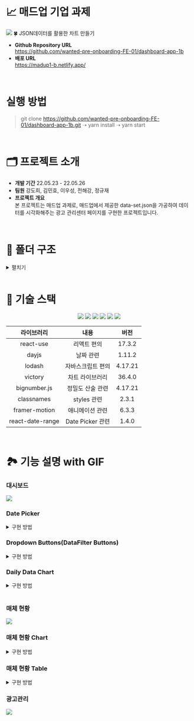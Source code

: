 # 📈 매드업 기업 과제
<img src="https://user-images.githubusercontent.com/73621658/170202585-a89f1fa8-7da2-4cd6-9798-2c1306258df2.png">
🍀 JSON데이터를 활용한 차트 만들기

- **Github Repository URL** <br/> https://github.com/wanted-pre-onboarding-FE-01/dashboard-app-1b
- **배포 URL** <br/> https://madup1-b.netlify.app/

<br/>

# 실행 방법
> git clone https://github.com/wanted-pre-onboarding-FE-01/dashboard-app-1b.git  ➝ yarn install ➝ yarn start

<br/>

# 🗂 프로젝트 소개
- **개발 기간** 22.05.23 - 22.05.26
- **팀원** 강도희, 김민효, 이우성, 전해강, 정규재
- **프로젝트 개요** <br/>
본 프로젝트는 매드업 과제로, 매드업에서 제공한 data-set.json을 가공하여 데이터를 시각화해주는 광고 관리센터 페이지를 구현한 프로젝트입니다.

<br/>

# 📁 폴더 구조
<details>
    <summary>펼치기</summary>
📦src<br/>
 ┣ 📂assets<br/>
 ┃ ┗ 📂svg<br/>
 ┃ ┃ ┣ 📜.DS_Store<br/>
 ┃ ┃ ┣ 📜arrow.svg<br/>
 ┃ ┃ ┣ 📜bell.svg<br/>
 ┃ ┃ ┣ 📜bellpoint.svg<br/>
 ┃ ┃ ┣ 📜bulb.svg<br/>
 ┃ ┃ ┣ 📜caret-down.svg<br/>
 ┃ ┃ ┣ 📜caret-up.svg<br/>
 ┃ ┃ ┣ 📜dashboard.svg<br/>
 ┃ ┃ ┣ 📜gear.svg<br/>
 ┃ ┃ ┣ 📜index.js<br/>
 ┃ ┃ ┣ 📜logo.svg<br/>
 ┃ ┃ ┣ 📜manageAD.svg<br/>
 ┃ ┃ ┣ 📜profile.svg<br/>
 ┃ ┃ ┗ 📜spinner.svg<br/>
 ┣ 📂components<br/>
 ┃ ┣ 📂Dropdown<br/>
 ┃ ┃ ┣ 📜dropdown.module.scss<br/>
 ┃ ┃ ┗ 📜index.tsx<br/>
 ┃ ┗ 📂LoadingPage<br/>
 ┃ ┃ ┣ 📜index.tsx<br/>
 ┃ ┃ ┗ 📜loadingPage.module.scss<br/>
 ┣ 📂data<br/>
 ┃ ┣ 📜wanted_FE-media-channel-data-set.json<br/>
 ┃ ┣ 📜wanted_FE_ad-list-data-set.json<br/>
 ┃ ┗ 📜wanted_FE_trend-data-set.json<br/>
 ┣ 📂routes<br/>
 ┃ ┣ 📂ADmanaging<br/>
 ┃ ┃ ┣ 📂Card<br/>
 ┃ ┃ ┃ ┣ 📜card.module.scss<br/>
 ┃ ┃ ┃ ┗ 📜index.tsx<br/>
 ┃ ┃ ┣ 📜admanaging.module.scss<br/>
 ┃ ┃ ┗ 📜index.tsx<br/>
 ┃ ┣ 📂Dashboard<br/>
 ┃ ┃ ┣ 📂DailyChart<br/>
 ┃ ┃ ┃ ┣ 📜OneChartStyle.ts<br/>
 ┃ ┃ ┃ ┣ 📜OneDataChart.tsx<br/>
 ┃ ┃ ┃ ┣ 📜TwoDataChart.tsx<br/>
 ┃ ┃ ┃ ┣ 📜XAxis.tsx<br/>
 ┃ ┃ ┃ ┣ 📜dailyChart.module.scss<br/>
 ┃ ┃ ┃ ┣ 📜index.tsx<br/>
 ┃ ┃ ┃ ┗ 📜twoChartStyle.ts<br/>
 ┃ ┃ ┣ 📂DailyMean<br/>
 ┃ ┃ ┃ ┣ 📂DailyMeanItem<br/>
 ┃ ┃ ┃ ┃ ┣ 📂DataList<br/>
 ┃ ┃ ┃ ┃ ┃ ┗ 📜index.tsx<br/>
 ┃ ┃ ┃ ┃ ┣ 📂RateContainer<br/>
 ┃ ┃ ┃ ┃ ┃ ┣ 📜index.tsx<br/>
 ┃ ┃ ┃ ┃ ┃ ┗ 📜rateContainer.module.scss<br/>
 ┃ ┃ ┃ ┃ ┣ 📜dailyMeanItem.module.scss<br/>
 ┃ ┃ ┃ ┃ ┗ 📜index.tsx<br/>
 ┃ ┃ ┃ ┣ 📜dailyMean.module.scss<br/>
 ┃ ┃ ┃ ┗ 📜index.tsx<br/>
 ┃ ┃ ┣ 📂DataFilterButtons<br/>
 ┃ ┃ ┃ ┣ 📂DropdownList<br/>
 ┃ ┃ ┃ ┃ ┣ 📜OneDropDownList.tsx<br/>
 ┃ ┃ ┃ ┃ ┣ 📜TwoDropDownList.tsx<br/>
 ┃ ┃ ┃ ┃ ┣ 📜WeeklyDownList.tsx<br/>
 ┃ ┃ ┃ ┃ ┣ 📜dropdownList.module.scss<br/>
 ┃ ┃ ┃ ┃ ┗ 📜index.tsx<br/>
 ┃ ┃ ┃ ┣ 📜DropdownButton.tsx<br/>
 ┃ ┃ ┃ ┣ 📜categoryDict.ts<br/>
 ┃ ┃ ┃ ┣ 📜dropdownButton.module.scss<br/>
 ┃ ┃ ┃ ┣ 📜index.module.scss<br/>
 ┃ ┃ ┃ ┗ 📜index.tsx<br/>
 ┃ ┃ ┣ 📂DatePicker<br/>
 ┃ ┃ ┃ ┣ 📂DateRange<br/>
 ┃ ┃ ┃ ┃ ┣ 📜dateRange.module.scss<br/>
 ┃ ┃ ┃ ┃ ┗ 📜index.tsx<br/>
 ┃ ┃ ┃ ┣ 📂Label<br/>
 ┃ ┃ ┃ ┃ ┣ 📜index.tsx<br/>
 ┃ ┃ ┃ ┃ ┗ 📜label.module.scss<br/>
 ┃ ┃ ┃ ┣ 📜datePicker.module.scss<br/>
 ┃ ┃ ┃ ┗ 📜index.tsx<br/>
 ┃ ┃ ┣ 📂MediaChannelGraph<br/>
 ┃ ┃ ┃ ┣ 📜chartStyle.ts<br/>
 ┃ ┃ ┃ ┗ 📜index.tsx<br/>
 ┃ ┃ ┣ 📂MediaChannelTable<br/>
 ┃ ┃ ┃ ┣ 📜companyKRDict.ts<br/>
 ┃ ┃ ┃ ┣ 📜index.tsx<br/>
 ┃ ┃ ┃ ┗ 📜mediaChannelTable.module.scss<br/>
 ┃ ┃ ┣ 📜.DS_Store<br/>
 ┃ ┃ ┣ 📜dashboard.module.scss<br/>
 ┃ ┃ ┗ 📜index.tsx<br/>
 ┃ ┣ 📂_shared<br/>
 ┃ ┃ ┣ 📂Header<br/>
 ┃ ┃ ┃ ┣ 📜header.module.scss<br/>
 ┃ ┃ ┃ ┗ 📜index.tsx<br/>
 ┃ ┃ ┗ 📂LNB<br/>
 ┃ ┃ ┃ ┣ 📜index.tsx<br/>
 ┃ ┃ ┃ ┗ 📜lnb.module.scss<br/>
 ┃ ┣ 📜.DS_Store<br/>
 ┃ ┣ 📜index.tsx<br/>
 ┃ ┗ 📜routes.module.scss<br/>
 ┣ 📂state<br/>
 ┃ ┣ 📜dashBoard.ts<br/>
 ┃ ┗ 📜dropdown.ts<br/>
 ┣ 📂styles<br/>
 ┃ ┣ 📂base<br/>
 ┃ ┃ ┣ 📜_fonts.scss<br/>
 ┃ ┃ ┣ 📜_more.scss<br/>
 ┃ ┃ ┗ 📜_reset.scss<br/>
 ┃ ┣ 📂constants<br/>
 ┃ ┃ ┗ 📜_colors.scss<br/>
 ┃ ┣ 📂mixins<br/>
 ┃ ┃ ┣ 📜_flexbox.scss<br/>
 ┃ ┃ ┣ 📜_position.scss<br/>
 ┃ ┃ ┣ 📜_responsive.scss<br/>
 ┃ ┃ ┣ 📜_typography.scss<br/>
 ┃ ┃ ┗ 📜_visual.scss<br/>
 ┃ ┣ 📜index.js<br/>
 ┃ ┗ 📜index.scss<br/>
 ┣ 📂types<br/>
 ┃ ┣ 📜adType.d.ts<br/>
 ┃ ┣ 📜channel.d.ts<br/>
 ┃ ┣ 📜daily.d.ts<br/>
 ┃ ┣ 📜dashBoardCategory.d.ts<br/>
 ┃ ┗ 📜dashBoardCategory.ts<br/>
 ┣ 📂utils<br/>
 ┃ ┣ 📜.DS_Store<br/>
 ┃ ┣ 📜dateToKorean.ts<br/>
 ┃ ┣ 📜filterDailyByCategory.ts<br/>
 ┃ ┣ 📜formatConversion.ts<br/>
 ┃ ┣ 📜getBarChartData.ts<br/>
 ┃ ┣ 📜getDailyMean.ts<br/>
 ┃ ┣ 📜getMediaData.ts<br/>
 ┃ ┣ 📜index.ts<br/>
 ┃ ┣ 📜numberToDot.ts<br/>
 ┃ ┗ 📜unitPicker.ts<br/>
 ┣ 📜.DS_Store<br/>
 ┣ 📜index.tsx<br/>
 ┣ 📜react-app-env.d.ts<br/>
 ┣ 📜reportWebVitals.ts<br/>
 ┗ 📜setupTests.ts<br/>
</details>

<br/>

# 🔨 기술 스택
<div align="center">
 <img src="https://img.shields.io/badge/HTML5-E34F26?style=flat-square&logo=HTML5&logoColor=white"/>
 <img src="https://img.shields.io/badge/CSS3-1572B6?style=flat-square&logo=CSS3&logoColor=white"/>
 <img src="https://img.shields.io/badge/Sass-CC6699?style=flat-square&logo=Sass&logoColor=white"/>
 <img src="https://img.shields.io/badge/TypeScript-3178C6?style=flat-square&logo=TypeScript&logoColor=white"/>
 <img src="https://img.shields.io/badge/React-61DAFB?style=flat-square&logo=React&logoColor=white"/>
 <img src="https://img.shields.io/badge/Recoil-764ABC?style=flat-square&logo=Recoil&logoColor=white"/>

 <br/>

|라이브러리|내용|버전|
|:---:|:---:|:---:|
| react-use | 리액트 편의 | 17.3.2 |
| dayjs | 날짜 관련 | 1.11.2 |
| lodash | 자바스크립트 편의 | 4.17.21 |
| victory | 차트 라이브러리 | 36.4.0 |
| bignumber.js | 정밀도 산술 관련 | 4.17.21 |
| classnames | styles 관련 | 2.3.1 |
| framer-motion | 애니메이션 관련 | 6.3.3 |
| react-date-range | Date Picker 관련 | 1.4.0 |

<br/>

</div>

# 🏞 기능 설명 with GIF

### 대시보드

<img src="https://user-images.githubusercontent.com/73621658/170205488-64a983e1-28d7-4836-8231-989dc9a61aeb.gif">

<br/>

### Date Picker

<details>
    <summary>구현 방법</summary>

## React Date Range 

1. Recoil로 전역 상태 관리 데이터를 설정하여 날짜의 범위를 설정하였습니다.
```ts
interface IDate {
  startDate: string
  endDate: string
}

export const dateState = atom<IDate>({
  key: '#date',
  default: {
    startDate: '2022-02-01',
    endDate: '2022-02-07',
  },
})
```
2. react date range 라이브러리를 사용하여 날짜 데이터를 다시 설정하였습니다.
```ts

const handleChange = ({ selection: { startDate, endDate } }: RangeKeyDict) => {
    setDateRange({
      startDate: dayjs(startDate).format(DAY_FORMAT),
      endDate: dayjs(endDate).format(DAY_FORMAT),
    })
  }

return (
  <DateRangePicker
    locale={ko}
    onChange={handleChange}
    editableDateInputs={false}
    showMonthAndYearPickers={false}
    minDate={new Date(daily[0].date)}
    maxDate={new Date(daily[daily.length - 1].date)}
    ranges={[
      {
        startDate: new Date(dateRange.startDate),
        endDate: new Date(dateRange.endDate),
        key: 'selection',
      },
    ]}
    rangeColors={['#586CF5']}
    months={2}
    direction='horizontal'
    showDateDisplay={false}
    staticRanges={[]}
    inputRanges={[]}
  />
)
```

</details>

### Dropdown Buttons(DataFilter Buttons)

<details>
    <summary>구현 방법</summary>

### 외부 클릭 기능
1.  onBlurEvnet와 onMouseEvnet를 이용하여 클릭한 버튼의 외부를 클릭할 경우 나타났던 드롭다운이 사라집니다.
``` tsx
// in DropdownButton.tsx
<div className={styles.dropdownCont} onBlur={handleOnBlur}>

// in DropdownList.tsx
<li key={key}>
  <button type='button' className={cx(styles.listItem)} onMouseDown={handleClick} value={data}>
    {data}
  </button>
</li>
```

2. 첫 번째 데이터 선택 버튼에는 차트에 표시될 모든 정보가 표시됩니다. 기본 값으로 ROAS를 가집니다. 

3. 두 번째 데이터 선택 버튼에는 첫 번째 데이터 선택 버튼에서 선택된 값을 제외한 모든 값을 리스트로 가집니다. 기본 값으로 "없음"을 가집니다. 버튼의 값이 없음 일 경우 차트에 데이터를 표시하지 않습니다.

```tsx
DATA_LIST.filter((item) => item !== categoryDict[oneSelectCategory])
  .filter((item) => {
    if (!twoSelectCategory) return item !== '없음'
      return twoSelectCategory && item !== categoryDict[twoSelectCategory]
})
```

</details>

### Daily Data Chart

<details>
    <summary>구현 방법</summary>

1. BigNumber JS를 이용하여 필요한 데이터를 가공하였습니다.
```ts
interface IProps {
  daily: IDaily[]
  category: TDashBoardCategory
  weekly?: boolean
}

interface IOutput {
  x: string
  y: number
}

export const filterDailyByCategory = ({ daily, category, weekly = false }: IProps): IOutput[] => {
  if (weekly) {
    if (category !== 'sales')
      return daily.filter((_, index) => index % 7 === 0).map((item) => ({ x: item.date, y: item[category] }))
    return daily
      .filter((_, index) => index % 7 === 0)
      .map((item) => {
        const y = new BigNumber(item.roas).multipliedBy(item.cost).dividedBy(100).toNumber()
        return {
          x: item.date,
          y,
        }
      })
  }
  if (category !== 'sales') return daily.map((item) => ({ x: item.date, y: item[category] }))
  return daily.map((item) => {
    const y = new BigNumber(item.roas).multipliedBy(item.cost).dividedBy(100).toNumber()
    return {
      x: item.date,
      y,
    }
  })
}
```

2. Victory JS를 이용하여 해당 데이터를 차트로 표현하였습니다.
```ts
 <VictoryChart
  height={500}
  theme={VictoryTheme.material}
  width={window.innerWidth}
  domainPadding={50}
  containerComponent={<VictoryVoronoiContainer />}
  animate={{
    duration: 2000,
    onLoad: { duration: 1000 },
    easing: 'linear',
  }}
>
  <VictoryAxis
    tickFormat={(tick) => dateToKorean(tick, true)}
    scale={{ x: 'time' }}
    fixLabelOverlap
    tickLabelComponent={<VictoryLabel renderInPortal />}
    {...ONE_CHART_STYLE.xAxis}
  />
  <VictoryAxis
    dependentAxis
    tickLabelComponent={<VictoryLabel renderInPortal dx={20} dy={-10} />}
    {...ONE_CHART_STYLE.yAxis}
    tickFormat={(tick) => `${numberToDot({ num: tick })} ${unit}`}
  />

  <VictoryLine
    data={data}
    labels={({ datum }) => `${numberToDot({ num: datum.y })}`}
    y={(datum) => datum.y}
    {...ONE_CHART_STYLE.line}
    labelComponent={
      <VictoryTooltip
        style={{ fontSize: 20, fill: '#ffffff' }}
        renderInPortal
        flyoutStyle={{
          stroke: 'none',
          fill: '#3A474E',
        }}
        cornerRadius={5}
        flyoutPadding={{
          left: 25,
          right: 25,
          top: 10,
          bottom: 10,
        }}
        pointerLength={0}
        dy={-15}
      />
    }
  />
  <VictoryScatter data={data} y={(datum) => datum.y} size={7} {...ONE_CHART_STYLE.scratter} />
</VictoryChart>
```


</details>

<br/>

### 매체 현황

<img src="https://user-images.githubusercontent.com/73621658/170247527-60aab129-b6a1-4d0a-8dd6-db39be7ac369.gif"/>

### 매체 현황 Chart

<details>
    <summary>구현 방법</summary>

1. 'lodash' 라이브러리를 통해 'channel' 별로 데이터를 그룹화했습니다.
```ts
const groupByData = groupBy(data, 'channel')
```

2. Date Picker로 선택한 날짜에 포함된 데이터를 더하여 데이터 형태를 가공했습니다.
```ts
COMPANIES.forEach((company) => {
groupByData[company].forEach((v) => {
const selectDate = new Date(v.date)
const startDate = new Date(recoilDate.startDate)
const endDate = new Date(recoilDate.endDate)
const target = filterData[company]

if (startDate <= selectDate && selectDate <= endDate) {
target.click = new BigNumber(target.click).plus(v.click).toNumber()
target.convValue = new BigNumber(target.convValue).plus(v.convValue).toNumber()
target.cost = new BigNumber(target.cost).plus(v.cost).toNumber()
target.cpa = new BigNumber(target.cpa).plus(v.cpa).toNumber()
target.cpc = new BigNumber(target.cpc).plus(v.cpc).toNumber()
target.ctr = new BigNumber(target.ctr).plus(v.ctr).toNumber()
target.imp = new BigNumber(target.imp).plus(v.imp).toNumber()
target.roas = new BigNumber(target.roas).plus(v.roas).toNumber()
}
})
})
```

3. 차트에 필요한 데이터를 카테고리 별로 더하여 백분율로 데이터를 가공했습니다.
```ts
COMPANIES.forEach((company) => {
    const target = filterData[company]
    const sales = new BigNumber(target.roas).multipliedBy(target.cost).div(100).toNumber()
    const conv = new BigNumber(target.click).multipliedBy(target.roas).toNumber()

    sum.costSum = new BigNumber(sum.costSum).plus(target.cost).toNumber()
    sum.salesSum = Math.floor(new BigNumber(sum.salesSum).plus(sales).toNumber())
    sum.impSum = new BigNumber(sum.impSum).plus(target.imp).toNumber()
    sum.clickSum = new BigNumber(sum.clickSum).plus(target.click).toNumber()
    sum.convSum = Math.floor(new BigNumber(sum.convSum).plus(conv).toNumber())
 })
    
 COMPANIES.forEach((company) => {
    const target = filterData[company]
    const sales = new BigNumber(target.roas).multipliedBy(target.cost).div(100).toNumber()
    const conv = new BigNumber(target.click).multipliedBy(target.roas).toNumber()

    const costPercentage = Math.floor((target.cost * 100) / sum.costSum)
    const salesPercentage = Math.floor((sales * 100) / sum.salesSum)
    const impPercentage = Math.floor((target.imp * 100) / sum.impSum)
    const clickPercentage = Math.floor((target.click * 100) / sum.clickSum)
    const convPercentage = Math.floor((conv * 100) / sum.convSum)

    chartData.push([
      { category: CATEGORYS[0], value: costPercentage },
      { category: CATEGORYS[1], value: salesPercentage },
      { category: CATEGORYS[2], value: impPercentage },
      { category: CATEGORYS[3], value: clickPercentage },
      { category: CATEGORYS[4], value: convPercentage },
    ])
 })
```
    
4. 'Victory.JS' 라이브러리를 이용하여 해당 데이터를 차트로 표현했습니다.
```ts
<VictoryChart
  width={1000}
  domainPadding={{ x: 90, y: 10 }}
  theme={VictoryTheme.material}
  animate={{
    duration: 1000,
    onLoad: { duration: 1000 },
    easing: 'linear',
  }}
>
  <VictoryLegend
    x={620}
    y={333}
    orientation='horizontal'
    gutter={50}
    style={{ labels: { fill: CHART_STYLE.grayColor } }}
    colorScale={[...CHART_STYLE.colorscale]}
    data={[{ name: '네이버' }, { name: '카카오' }, { name: '구글' }, { name: '페이스북' }]}
  />
  <VictoryAxis
    tickFormat={CATEGORYS}
    style={{ axis: { stroke: '#EDEFF1' }, tickLabels: { fill: CHART_STYLE.grayColor } }}
  />
  <VictoryAxis
    dependentAxis
    tickFormat={(x) => `${x}%`}
    tickLabelComponent={<VictoryLabel dy={15} textAnchor='start' />}
    style={{ axis: { stroke: 'none' }, tickLabels: { fill: CHART_STYLE.grayColor, fontWeight: 'bold' } }}
   />
   <VictoryStack
     colorScale={[...CHART_STYLE.colorscale]}
     labels={[
       numberToDot({ num: sum.costSum }),
       numberToDot({ num: sum.salesSum }),
       numberToDot({ num: sum.impSum }),
       numberToDot({ num: sum.clickSum }),
       numberToDot({ num: sum.convSum }),
     ]}
     labelComponent={
       <VictoryTooltip
         style={{ fontSize: 14, fill: '#ffffff' }}
         renderInPortal
         flyoutStyle={{
           stroke: 'none',
           fill: '#3A474E',
         }}
         cornerRadius={5}
         flyoutPadding={{
           left: 25,
           right: 25,
           top: 10,
           bottom: 10,
          }}
          pointerLength={5}
          dy={-15}
        />
      }
    >
    <VictoryBar data={chartData[3]} {...CHART_STYLE.bar} />
    <VictoryBar data={chartData[2]} {...CHART_STYLE.bar} />
    <VictoryBar data={chartData[1]} {...CHART_STYLE.bar} />
    <VictoryBar data={chartData[0]} {...CHART_STYLE.bar} cornerRadius={{ top: 8 }} />
  </VictoryStack>
</VictoryChart>
```

</details>     

### 매체 현황 Table
<details>
  <summary>구현 방법</summary>
  
1. lodash 라이브러리를 통해 channel별로 데이터를 그룹화했습니다.


2. Date Picker로 선택한 날짜를 포함한 데이터를 모아, 카테고리(COMPANIES)를 순회하며 카테고리 내부 총합을 포함하는 데이터 형태로 가공했습니다.

3. 카테고리(COMPANIES)를 순회하며 카테고리별 총합을 포함하는 데이터 형태로 가공했습니다.

```ts
COMPANIES.forEach((item) => {
const newFilterData = totalData.all
const oldFilterData = filterData[item]

newFilterData.click = new BigNumber(newFilterData.click).plus(oldFilterData.click).toNumber()

newFilterData.convValue = new BigNumber(newFilterData.convValue).plus(oldFilterData.convValue).toNumber()

newFilterData.cost = new BigNumber(newFilterData.cost).plus(oldFilterData.cost).toNumber()

newFilterData.cpa = new BigNumber(newFilterData.cpa).plus(oldFilterData.cpa).toNumber()

newFilterData.cpc = new BigNumber(newFilterData.cpc).plus(oldFilterData.cpc).toNumber()

newFilterData.ctr = new BigNumber(newFilterData.ctr).plus(oldFilterData.ctr).toNumber()

newFilterData.imp = new BigNumber(newFilterData.imp).plus(oldFilterData.imp).toNumber()

newFilterData.roas = new BigNumber(newFilterData.roas).plus(oldFilterData.roas).toNumber()
})

const filterDataClone = cloneDeep(filterData)
Object.assign(filterDataClone, totalData)
```

4. 가공된 데이터를 getMediaData(date)를 통해 넘겨받아 table 태그와 map을 사용해 표로 나타냈습니다.

```ts
<table>
  <thead>
    <tr>
      {header.map((headerName, index) => {
        const key = `${headerName}-${index}`
        return <th key={key}>{headerName}</th>
      })}
    </tr>
  </thead>
  <tbody>
    {COMPANIES.map((company, index) => {
      const key = `${company}-${index}`
      const sales = new BigNumber(data[company].cost).multipliedBy(data[company].roas).dividedBy(100).toNumber()
      
      return (
        <tr key={key}>
          <td>{companyKRDict[company as keyof ICompanyKRDict]}</td>
          <td>{numberToDot({ num: data[company].cost })}</td>
          <td>{numberToDot({ num: sales })}</td>
          <td>{numberToDot({ num: data[company].roas })}</td>
          <td>{numberToDot({ num: data[company].imp })}</td>
          <td>{numberToDot({ num: data[company].click })}</td>
          <td>{numberToDot({ num: data[company].ctr })}</td>
          <td>{numberToDot({ num: data[company].cpc })}</td>
        </tr>
      )
    })}
  </tbody>
</table>
```

</details>

### 광고관리

<img src="https://user-images.githubusercontent.com/73621658/170206126-ae325471-5679-4734-9623-0284b411c1fd.gif">
